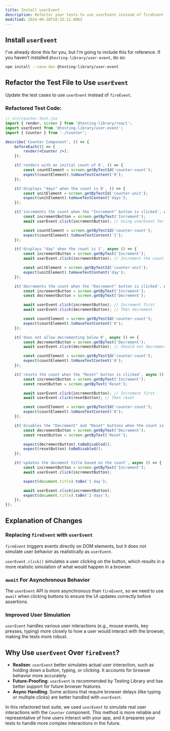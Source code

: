 ```yaml
---
title: Install userEvent
description: Refactor your tests to use userEvent instead of fireEvent.
modified: 2024-09-28T18:32:11.006Z
---
```


## Install `userEvent`

I've already done this for you, but I'm going to include this for reference. If you haven’t installed `@testing-library/user-event`, do so:

```bash
npm install --save-dev @testing-library/user-event
```

## Refactor the Test File to Use `userEvent`

Update the test cases to use `userEvent` instead of `fireEvent`.

### Refactored Test Code:

```jsx
// src/counter.test.jsx
import { render, screen } from '@testing-library/react';
import userEvent from '@testing-library/user-event';
import { Counter } from './Counter';

describe('Counter Component', () => {
	beforeEach(() => {
		render(<Counter />);
	});

	it('renders with an initial count of 0', () => {
		const countElement = screen.getByTestId('counter-count');
		expect(countElement).toHaveTextContent('0');
	});

	it('displays "days" when the count is 0', () => {
		const unitElement = screen.getByTestId('counter-unit');
		expect(unitElement).toHaveTextContent('days');
	});

	it('increments the count when the "Increment" button is clicked', async () => {
		const incrementButton = screen.getByText('Increment');
		await userEvent.click(incrementButton); // Using userEvent for a real click event

		const countElement = screen.getByTestId('counter-count');
		expect(countElement).toHaveTextContent('1');
	});

	it('displays "day" when the count is 1', async () => {
		const incrementButton = screen.getByText('Increment');
		await userEvent.click(incrementButton); // Increment the count

		const unitElement = screen.getByTestId('counter-unit');
		expect(unitElement).toHaveTextContent('day');
	});

	it('decrements the count when the "Decrement" button is clicked', async () => {
		const incrementButton = screen.getByText('Increment');
		const decrementButton = screen.getByText('Decrement');

		await userEvent.click(incrementButton); // Increment first
		await userEvent.click(decrementButton); // Then decrement

		const countElement = screen.getByTestId('counter-count');
		expect(countElement).toHaveTextContent('0');
	});

	it('does not allow decrementing below 0', async () => {
		const decrementButton = screen.getByText('Decrement');
		await userEvent.click(decrementButton); // Should not decrement below 0

		const countElement = screen.getByTestId('counter-count');
		expect(countElement).toHaveTextContent('0');
	});

	it('resets the count when the "Reset" button is clicked', async () => {
		const incrementButton = screen.getByText('Increment');
		const resetButton = screen.getByText('Reset');

		await userEvent.click(incrementButton); // Increment first
		await userEvent.click(resetButton); // Then reset

		const countElement = screen.getByTestId('counter-count');
		expect(countElement).toHaveTextContent('0');
	});

	it('disables the "Decrement" and "Reset" buttons when the count is 0', () => {
		const decrementButton = screen.getByText('Decrement');
		const resetButton = screen.getByText('Reset');

		expect(decrementButton).toBeDisabled();
		expect(resetButton).toBeDisabled();
	});

	it('updates the document title based on the count', async () => {
		const incrementButton = screen.getByText('Increment');
		await userEvent.click(incrementButton);

		expect(document.title).toBe('1 day');

		await userEvent.click(incrementButton);
		expect(document.title).toBe('2 days');
	});
});
```

## Explanation of Changes

### Replacing `fireEvent` with `userEvent`

`fireEvent` triggers events directly on DOM elements, but it does not simulate user behavior as realistically as `userEvent`.

`userEvent.click()` simulates a user clicking on the button, which results in a more realistic simulation of what would happen in a browser.

### `await` For Asynchronous Behavior

The `userEvent` API is more asynchronous than `fireEvent`, so we need to use `await` when clicking buttons to ensure the UI updates correctly before assertions.

### Improved User Simulation

`userEvent` handles various user interactions (e.g., mouse events, key presses, typing) more closely to how a user would interact with the browser, making the tests more robust.

## Why Use `userEvent` Over `fireEvent`?

- **Realism**: `userEvent` better simulates actual user interaction, such as holding down a button, typing, or clicking. It accounts for browser behavior more accurately.
- **Future-Proofing**: `userEvent` is recommended by Testing Library and has better support for future browser features.
- **Async Handling**: Some actions that require browser delays (like typing or multiple clicks) are better handled with `userEvent`.

In this refactored test suite, we used `userEvent` to simulate real user interactions with the `Counter` component. This method is more reliable and representative of how users interact with your app, and it prepares your tests to handle more complex interactions in the future.

```ts
```

```ts
```
